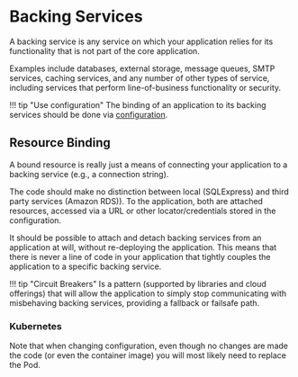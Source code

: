 # Backing Services

A backing service is any service on which your application relies for its functionality that is not part of the core application.

Examples include databases, external storage, message queues, SMTP services, caching services, and any number of other types of service, including services that perform line-of-business functionality or security.

!!! tip "Use configuration"
    The binding of an application to its backing services should be done via [configuration](/configuration).

## Resource Binding

A bound resource is really just a means of connecting your application to a backing service (e.g., a connection string).

The code should make no distinction between local (SQLExpress) and third party services (Amazon RDS)). To the application, both are attached resources, accessed via a URL or other locator/credentials stored in the configuration.

It should be possible to attach and detach backing services from an application at will, without re-deploying the application. This means that there is never a line of code in your application that tightly couples the application to a specific backing service.

!!! tip "Circuit Breakers"
    Is a pattern (supported by libraries and cloud offerings) that will allow the application to simply stop communicating with misbehaving backing services, providing a fallback or failsafe path.

### Kubernetes

Note that when changing configuration, even though no changes are made the code (or even the container image) you will most likely need to replace the Pod.
